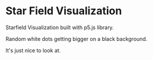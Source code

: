 # Star Field Visualization

Starfield Visualization built with p5.js library.

Random white dots getting bigger on a black background.

It's just nice to look at.
